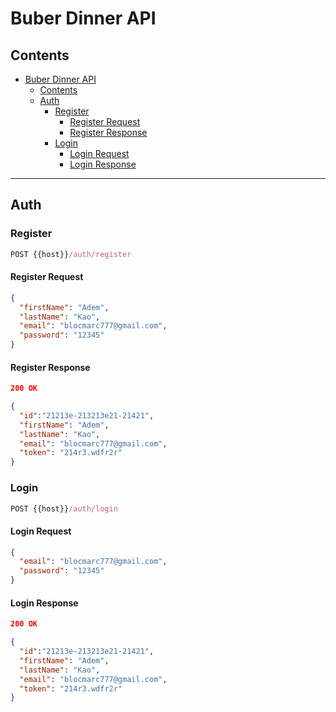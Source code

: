 # Buber Dinner API

## Contents

- [Buber Dinner API](#buber-dinner-api)
  - [Contents](#contents)
  - [Auth](#auth)
    - [Register](#register)
      - [Register Request](#register-request)
      - [Register Response](#register-response)
    - [Login](#login)
      - [Login Request](#login-request)
      - [Login Response](#login-response)

<hr>

## Auth

### Register

```js
POST {{host}}/auth/register
```

#### Register Request

```json
{
  "firstName": "Adem",
  "lastName": "Kao",
  "email": "blocmarc777@gmail.com",
  "password": "12345"
}
```
#### Register Response
```json
200 OK
```
```json
{
  "id":"21213e-213213e21-21421",  
  "firstName": "Adem",
  "lastName": "Kao",
  "email": "blocmarc777@gmail.com",
  "token": "214r3.wdfr2r"
}
```
### Login
```js
POST {{host}}/auth/login
```
#### Login Request
```json
{
  "email": "blocmarc777@gmail.com",
  "password": "12345"
}
```
#### Login Response
```json
200 OK
```
```json
{
  "id":"21213e-213213e21-21421",  
  "firstName": "Adem",
  "lastName": "Kao",
  "email": "blocmarc777@gmail.com",
  "token": "214r3.wdfr2r"
}